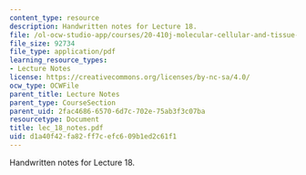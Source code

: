 ```yaml
---
content_type: resource
description: Handwritten notes for Lecture 18.
file: /ol-ocw-studio-app/courses/20-410j-molecular-cellular-and-tissue-biomechanics-be-410j-spring-2003/d1a40f42fa82ff7cefc609b1ed2c61f1_lec_18_notes.pdf
file_size: 92734
file_type: application/pdf
learning_resource_types:
- Lecture Notes
license: https://creativecommons.org/licenses/by-nc-sa/4.0/
ocw_type: OCWFile
parent_title: Lecture Notes
parent_type: CourseSection
parent_uid: 2fac4686-6570-6d7c-702e-75ab3f3c07ba
resourcetype: Document
title: lec_18_notes.pdf
uid: d1a40f42-fa82-ff7c-efc6-09b1ed2c61f1
---
```

Handwritten notes for Lecture 18.